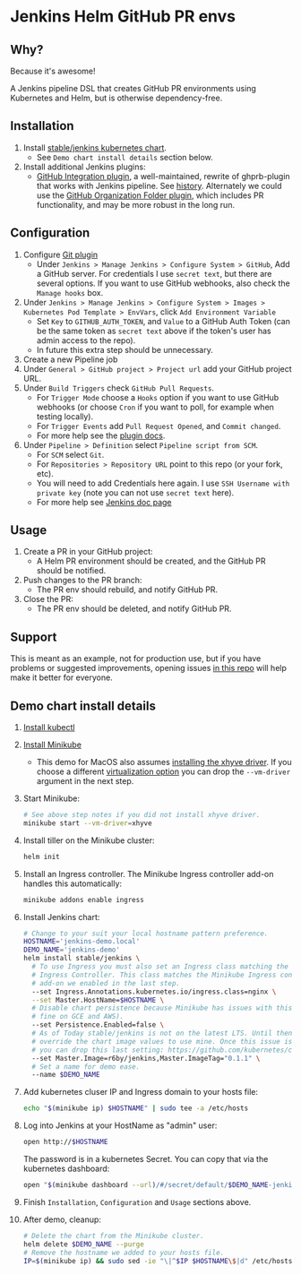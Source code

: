 Jenkins Helm GitHub PR envs
===========================

Why?
----
Because it's awesome!

A Jenkins pipeline DSL that creates GitHub PR environments using Kubernetes and
 Helm, but is otherwise dependency-free.

Installation
------------
1. Install [stable/jenkins kubernetes chart](https://github.com/kubernetes/charts/tree/master/stable/jenkins).
    - See `Demo chart install details` section below.
1. Install additional Jenkins plugins:
    - [GitHub Integration plugin](https://plugins.jenkins.io/github-pullrequest),
      a well-maintained, rewrite of ghprb-plugin that works with Jenkins pipeline.
      See [history](https://github.com/KostyaSha/github-integration-plugin/blob/master/docs/History.adoc).
      Alternately we could use the [GitHub Organization Folder plugin](https://plugins.jenkins.io/github-organization-folder),
      which includes PR functionality, and may be more robust in the long run.

Configuration
-------------
1. Configure [Git plugin](https://plugins.jenkins.io/git)
    - Under `Jenkins > Manage Jenkins > Configure System > GitHub`, Add a GitHub
      server. For credentials I use `secret text`, but there are several options.
      If you want to use GitHub webhooks, also check the `Manage hooks` box.
1. Under `Jenkins > Manage Jenkins > Configure System > Images > Kubernetes Pod Template > EnvVars`,
   click `Add Environment Variable`
    - Set `Key` to `GITHUB_AUTH_TOKEN`, and `Value` to a GitHub Auth Token (can
      be the same token as `secret text` above if the token's user has admin
      access to the repo).
    - In future this extra step should be unnecessary.
1. Create a new Pipeline job
1. Under `General > GitHub project > Project url` add your GitHub project URL.
1. Under `Build Triggers` check `GitHub Pull Requests`.
    - For `Trigger Mode` choose a `Hooks` option if you want to use GitHub
      webhooks (or choose `Cron` if you want to poll, for example when testing
      locally).
    - For `Trigger Events` add `Pull Request Opened`, and `Commit changed`.
    - For more help see the [plugin docs](https://github.com/KostyaSha/github-integration-plugin/blob/master/docs/Configuration.adoc#pull-requests-trigger).
1. Under `Pipeline > Definition` select `Pipeline script from SCM`.
    - For `SCM` select `Git`.
    - For `Repositories > Repository URL` point to this repo (or your fork, etc).
    - You will need to add Credentials here again. I use `SSH Username with
      private key` (note you can not use `secret text` here).
    - For more help see [Jenkins doc page](https://jenkins.io/pipeline/getting-started-pipelines/#loading-pipeline-scripts-from-scm)

Usage
-----
1. Create a PR in your GitHub project:
    - A Helm PR environment should be created, and the GitHub PR should be
      notified.
1. Push changes to the PR branch:
    - The PR env should rebuild, and notify GitHub PR.
1. Close the PR:
    - The PR env should be deleted, and notify GitHub PR.

Support
-------
This is meant as an example, not for production use, but if you have problems or
 suggested improvements, opening issues [in this repo](https://github.com/scottrigby/jenkins-helm-github-pr-envs/issues)
 will help make it better for everyone.

Demo chart install details
--------------------------
1. [Install kubectl](https://kubernetes.io/docs/tasks/kubectl/install/)
1. [Install Minikube](https://github.com/kubernetes/minikube)
    - This demo for MacOS also assumes [installing the xhyve driver](https://github.com/kubernetes/minikube/blob/master/DRIVERS.md#xhyve-driver).
      If you choose a different [virtualization option](https://github.com/kubernetes/minikube#requirements)
      you can drop the `--vm-driver` argument in the next step.
1. Start Minikube:

    ```sh
    # See above step notes if you did not install xhyve driver.
    minikube start --vm-driver=xhyve
    ```
1. Install tiller on the Minikube cluster:

    ```sh
    helm init
    ```
1. Install an Ingress controller. The Minikube Ingress controller add-on handles
   this automatically:

    ```sh
    minikube addons enable ingress
    ```
1. Install Jenkins chart:

    ```sh
    # Change to your suit your local hostname pattern preference.
    HOSTNAME='jenkins-demo.local'
    DEMO_NAME='jenkins-demo'
    helm install stable/jenkins \
      # To use Ingress you must also set an Ingress class matching the running
      # Ingress Controller. This class matches the Minikube Ingress controller
      # add-on we enabled in the last step.
      --set Ingress.Annotations.kubernetes.io/ingress.class=nginx \
      --set Master.HostName=$HOSTNAME \
      # Disable chart persistence because Minikube has issues with this (it's
      # fine on GCE and AWS).
      --set Persistence.Enabled=false \
      # As of Today stable/jenkins is not on the latest LTS. Until then we can
      # override the chart image values to use mine. Once this issue is merged
      # you can drop this last setting: https://github.com/kubernetes/charts/pull/733
      --set Master.Image=r6by/jenkins,Master.ImageTag="0.1.1" \
      # Set a name for demo ease.
      --name $DEMO_NAME
    ```
1. Add kubernetes cluser IP and Ingress domain to your hosts file:

    ```sh
    echo "$(minikube ip) $HOSTNAME" | sudo tee -a /etc/hosts
    ```
1. Log into Jenkins at your HostName as "admin" user:

    ```sh
    open http://$HOSTNAME
    ```

    The password is in a kubernetes Secret. You can copy that via the kubernetes
    dashboard:

    ```sh
    open "$(minikube dashboard --url)/#/secret/default/$DEMO_NAME-jenkins"
    ```
1. Finish `Installation`, `Configuration` and `Usage` sections above.
1. After demo, cleanup:

    ```sh
    # Delete the chart from the Minikube cluster.
    helm delete $DEMO_NAME --purge
    # Remove the hostname we added to your hosts file.
    IP=$(minikube ip) && sudo sed -ie "\|^$IP $HOSTNAME\$|d" /etc/hosts
    ```
